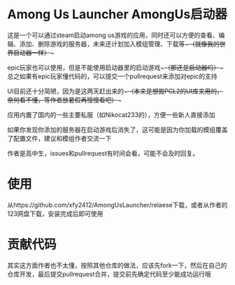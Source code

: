 # Among Us Launcher AmongUs启动器

这是一个可以通过steam启动among us游戏的应用，同时还可以方便的查看、编辑、添加、删除游戏的服务器，未来还计划加入模组管理、下载等~~~（就像我的世界启动器一样）~~~

epic玩家也可以使用，但是不能使用启动器里的启动游戏~~~（那还是启动器吗）~~~总之如果有epic玩家懂代码的，可以提交一个pullrequest来添加对epic的支持

UI目前还十分简陋，因为是这两天赶出来的~~~（本来是想搬PCL2的UI库来用的，奈何看不懂，等作者放暑假再慢慢看吧）~~~

应用内置了国内的一些主要私服（如Nikocat233的），方便一些新人直接添加

如果你发现你添加的服务器在启动游戏后消失了，这可能是因为你加载的模组覆盖了配置文件，建议和模组作者交流一下

作者是高中生，issues和pullrequest有时间会看，可能不会及时回复。

# 使用
从https://github.com/xfy2412/AmongUsLauncher/relaese下载，或者从作者的123网盘下载，安装完成后即可使用

# 贡献代码

其实这方面作者也不太懂，按照其他仓库的做法，应该先fork一下，然后在自己的仓库开发，最后提交pullrequest合并，提交前先确定代码至少能成功运行哦
